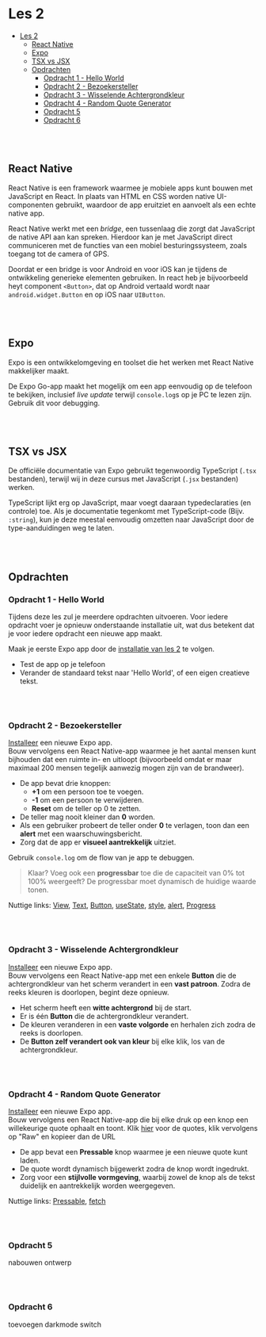 # Les 2

<!--
// TODO: native wind
-->

- [Les 2](#les-2)
  - [React Native](#react-native)
  - [Expo](#expo)
  - [TSX vs JSX](#tsx-vs-jsx)
  - [Opdrachten](#opdrachten)
    - [Opdracht 1 - Hello World](#opdracht-1---hello-world)
    - [Opdracht 2 - Bezoekersteller](#opdracht-2---bezoekersteller)
    - [Opdracht 3 - Wisselende Achtergrondkleur](#opdracht-3---wisselende-achtergrondkleur)
    - [Opdracht 4 - Random Quote Generator](#opdracht-4---random-quote-generator)
    - [Opdracht 5](#opdracht-5)
    - [Opdracht 6](#opdracht-6)

<br><br>

## React Native

React Native is een framework waarmee je mobiele apps kunt bouwen met JavaScript en React.
In plaats van HTML en CSS worden native UI-componenten gebruikt, waardoor de app eruitziet en aanvoelt
als een echte native app.

React Native werkt met een _bridge_, een tussenlaag die zorgt dat JavaScript de native API aan kan spreken.
Hierdoor kan je met JavaScript direct communiceren met de functies van een mobiel besturingssysteem, zoals toegang
tot de camera of GPS.

Doordat er een bridge is voor Android en voor iOS kan je tijdens de ontwikkeling generieke elementen gebruiken.
In react heb je bijvoorbeeld heyt component `<Button>`, dat op Android vertaald wordt naar `android.widget.Button` en
op iOS naar `UIButton`.

<br><br>

## Expo

Expo is een ontwikkelomgeving en toolset die het werken met React Native makkelijker maakt.

De Expo Go-app maakt het mogelijk om een app eenvoudig op de telefoon te bekijken, inclusief _live update_
terwijl `console.log`s op je PC te lezen zijn. Gebruik dit voor debugging.

<br><br>

## TSX vs JSX

De officiële documentatie van Expo gebruikt tegenwoordig TypeScript (`.tsx` bestanden), terwijl wij in deze
cursus met JavaScript (`.jsx` bestanden) werken.

TypeScript lijkt erg op JavaScript, maar voegt daaraan typedeclaraties (en controle) toe.
Als je documentatie tegenkomt met TypeScript-code (Bijv. `:string`), kun je deze meestal eenvoudig omzetten naar
JavaScript door de type-aanduidingen weg te laten.

<br><br>

## Opdrachten

### Opdracht 1 - Hello World

Tijdens deze les zul je meerdere opdrachten uitvoeren. Voor iedere opdracht voer je opnieuw onderstaande installatie
uit,
wat dus betekent dat je voor iedere opdracht een nieuwe app maakt.

Maak je eerste Expo app door de [installatie van les 2](../guides/installatie.md) te volgen.

- Test de app op je telefoon
- Verander de standaard tekst naar 'Hello World', of een eigen creatieve tekst.

<br><br>

### Opdracht 2 - Bezoekersteller

[Installeer](../guides/installatie.md) een nieuwe Expo app.
<br>
Bouw vervolgens een React Native-app waarmee je het aantal mensen kunt bijhouden dat een ruimte in- en uitloopt (bijvoorbeeld omdat er maar
maximaal 200 mensen tegelijk aanwezig mogen zijn van de brandweer).

- De app bevat drie knoppen:
  - **+1** om een persoon toe te voegen.
  - **-1** om een persoon te verwijderen.
  - **Reset** om de teller op 0 te zetten.
- De teller mag nooit kleiner dan **0** worden.
- Als een gebruiker probeert de teller onder **0** te verlagen, toon dan een **alert** met een waarschuwingsbericht.
- Zorg dat de app er **visueel aantrekkelijk** uitziet.

Gebruik `console.log` om de flow van je app te debuggen.

> Klaar? Voeg ook een **progressbar** toe die de capaciteit van 0% tot 100% weergeeft? De progressbar moet dynamisch de huidige waarde tonen.

Nuttige
links: [View](https://reactnative.dev/docs/view), [Text](https://reactnative.dev/docs/text), [Button](https://reactnative.dev/docs/button),
[useState](https://react.dev/reference/react/useState), [style](https://reactnative.dev/docs/style),
[alert](https://reactnative.dev/docs/alert), [Progress](https://www.npmjs.com/package/react-native-progress)

<br><br>

### Opdracht 3 - Wisselende Achtergrondkleur

[Installeer](../guides/installatie.md) een nieuwe Expo app.
<br>
Bouw vervolgens een React Native-app met een enkele **Button** die de achtergrondkleur van het scherm verandert in een **vast patroon**. Zodra de reeks kleuren is doorlopen, begint deze opnieuw.

- Het scherm heeft een **witte achtergrond** bij de start.
- Er is één **Button** die de achtergrondkleur verandert.
- De kleuren veranderen in een **vaste volgorde** en herhalen zich zodra de reeks is doorlopen.
- De **Button zelf verandert ook van kleur** bij elke klik, los van de achtergrondkleur.

<br><br>

### Opdracht 4 - Random Quote Generator

[Installeer](../guides/installatie.md) een nieuwe Expo app.
<br>
Bouw vervolgens een React Native-app die bij elke druk op een knop een willekeurige quote ophaalt en toont.
Klik [hier](../assets/quotes.json) voor de quotes, klik vervolgens op "Raw" en kopieer dan de URL

- De app bevat een **Pressable** knop waarmee je een nieuwe quote kunt laden.
- De quote wordt dynamisch bijgewerkt zodra de knop wordt ingedrukt.
- Zorg voor een **stijlvolle vormgeving**, waarbij zowel de knop als de tekst duidelijk en aantrekkelijk worden weergegeven.

Nuttige links: [Pressable](https://reactnative.dev/docs/pressable),
[fetch](https://developer.mozilla.org/en-US/docs/Web/API/Fetch_API)

<br><br>

### Opdracht 5

nabouwen ontwerp

<br><br>

### Opdracht 6

toevoegen darkmode switch
